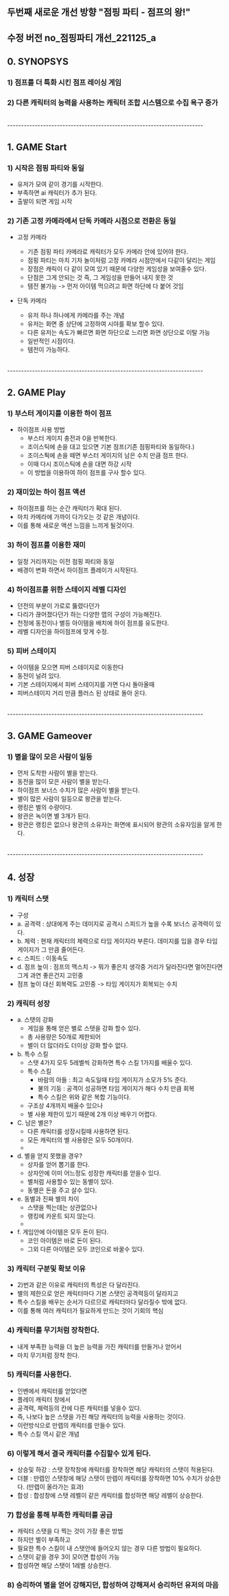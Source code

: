 ## 두번째 새로운 개선 방향 "점핑 파티 - 점프의 왕!"
## 수정 버전 no_점핑파티 개선_221125_a
## 0. SYNOPSYS
### 1) 점프를 더 특화 시킨 점프 레이싱 게임
### 2) 다른 캐릭터의 능력을 사용하는 캐릭터 조합 시스템으로 수집 욕구 증가

<br>
-----------------------------------------------------------------------
<br>

## 1. GAME Start
### 1) 시작은 점핑 파티와 동일 
- 유저가 모여 같이 경기를 시작한다. 
- 부족하면 ai 캐릭터가 추가 된다. 
- 출발이 되면 게임 시작

### 2) 기존 고정 카메라에서 단독 카메라 시점으로 전환은 동일
- 고정 카메라 
  - 기존 점핑 파티 카메라로 캐릭터가 모두 카메라 안에 있어야 한다. 
  - 점핑 파티는 마치 기차 놀이처럼 고정 카메라 시점안에서 다같이 달리는 게임
  - 장점은 캐릭이 다 같이 모여 있기 때문에 다양한 게임성을 보여줄수 있다. 
  - 단점은 그게 안되는 것 즉, 그 게임성을 만들어 내지 못한 것
  - 템전 불가능 -> 먼저 아이템 먹으려고 화면 하단에 다 붙어 것임
  
- 단독 카메라 
  - 유저 하나 하나에게 카메라를 주는 개념
  - 유저는 화면 중 상단에 고정하여 시야를 확보 할수 있다. 
  - 다른 유저는 속도가 빠르면 화면 하단으로 느리면 화면 상단으로 이탈 가능
  - 일반적인 시점이다. 
  - 템전이 가능하다.

<br>
-----------------------------------------------------------------------
<br>

## 2. GAME Play
### 1) 부스터 게이지를 이용한 하이 점프
- 하이점프 사용 방법
    - 부스터 게이지 충전과 0을 반복한다.
    - 조이스틱에 손을 대고 있으면 기본 점프(기존 점핑파티와 동일하다.)
    - 조이스틕에 손을 떼면 부스터 게이지의 남은 수치 만큼 점프 한다. 
    - 이때 다시 조이스틱에 손을 대면 하강 시작
    - 이 방법을 이용하여 하이 점프를 구사 할수 있다. 

### 2) 재미있는 하이 점프 액션
- 하이점프를 하는 순간 캐릭터가 확대 된다. 
- 마치 카메라에 가까이 다가오는 것 같은 개념이다. 
- 이를 통해 새로운 액션 느낌을 느끼게 될것이다. 

### 3) 하이 점프를 이용한 재미
- 일정 거리까지는 이전 점핑 파티와 동일 
- 배경이 변화 하면서 하이점프 플레이가 시작된다.

### 4) 하이점프를 위한 스테이지 레벨 디자인
- 던전의 부분이 가로로 뚫렸다던가
- 다리가 끊어졌다던가 하는 다양한 맵의 구성이 가능해진다.
- 천정에 동전이나 별등 아이템을 배치에 하이 점프를 유도한다. 
- 레벨 디자인을 하이점프에 맞게 수정. 

### 5) 피버 스테이지
- 아이템을 모으면 피버 스테이지로 이동한다 
- 동전이 널려 있다. 
- 기본 스테이지에서 피버 스테이지를 가면 다시 돌아올때 
- 피버스테이지 거리 만큼 플러스 된 상태로 돌아 온다. 
 
<br>
-----------------------------------------------------------------------
<br>

## 3. GAME Gameover
### 1) 별을 많이 모은 사람이 일등
- 먼저 도착한 사람이 별을 받는다. 
- 동전을 많이 모은 사람이 별을 받는다. 
- 하이점프 보너스 수치가 많은 사람이 별을 받는다.
- 별이 많은 사람이 일등으로 왕관을 받는다. 
- 랭킹은 별의 수량이다. 
- 왕관은 녹이면 별 3개가 된다. 
- 왕관은 랭킹은 없으나 왕관의 소유자는 화면에 표시되어 왕관의 소유자임을 알게 한다.

<br>
-----------------------------------------------------------------------
<br>

## 4. 성장
### 1) 캐릭터 스탯
- 구성
 - a. 공격력 : 상대에게 주는 데미지로 공격시 스피드가 높을 수록 보너스 공격력이 있다.
 - b. 체력 : 현재 캐릭터의 체력으로 타임 게이지라 부른다. 데미지를 입을 경우 타임 게이지가 그 만큼 줄어든다. 
 - c. 스피드 : 이동속도
 - d. 점프 높이 : 점프의 맥스치 -> 뭐가 좋은지 생각중 거리가 달라진다면 멀어진다면 그게 과연 좋은건지 고민중
 - 점프 높이 대신 회복력도 고민중 -> 타임 게이지가 회복되는 수치

### 2) 캐릭터 성장
- a. 스탯의 강화
    - 게임을 통해 얻은 별로 스탯을 강화 할수 있다. 
    - 총 사용량은 50개로 제한되어 
    - 별이 더 많더라도 더이상 강화 할수 없다. 
- b. 특수 스킬
    - 스탯 4가지 모두 5레벨씩 강화하면 특수 스킬 1가지를 배울수 있다. 
    - 특수 스킬
      - 바람의 아들 : 최고 속도일때 타임 게이지가 소모가 5% 준다.
      - 불의 기둥 : 공격이 성공하면 타임 게이지가 해다 수치 만큼 회복
      - 특수 스킬은 위와 같은 복합 기능이다. 
    - 구조상 4개까지 배울수 있으나
    - 별 사용 제한이 있기 때문에 2개 이상 배우기 어렵다.  
- C. 남은 별은?
    - 다른 캐릭터를 성장시킬때 사용하면 된다. 
    - 모든 캐릭터의 별 사용량은 모두 50개이다.    
    - 
- d. 별을 얻지 못했을 경우?
    - 상자를 얻어 뽑기를 한다.  
    - 상자안에 이미 어느정도 성장한 캐릭터를 얻을수 있다. 
    - 별처럼 사용할수 있는 동별이 있다. 
    - 동별은 돈을 주고 살수 있다.  
- e. 동별과 진짜 별의 차이 
    - 스탯을 찍는데는 상관없으나 
    - 랭킹에 카운트 되지 않는다.  
    - 
- f. 게임안에 아이템은 모두 돈이 된다. 
    - 코인 아이템은 바로 돈이 된다. 
    - 그외 다른 아이템은 모두 코인으로 바꿀수 있다. 

### 3) 캐릭터 구분및 확보 이유
- 2)번과 같은 이유로 캐릭터의 특성은 다 달라진다. 
- 별의 제한으로 얻은 캐릭터마다 기본 스탯인 공격력등이 달라지고 
- 특수 스킬을 배우는 순서가 다르므로 캐릭터마다 달라질수 밖에 없다. 
- 이를 통해 여러 캐릭터가 필요하게 만드는 것이 기회의 핵심 

### 4) 캐릭터를 무기처럼 장착한다. 
- 내게 부족한 능력을 더 높은 능력을 가진 캐릭터를 만들거나 얻어서 
- 마치 무기처럼 장착 한다.

### 5) 캐릭터를 사용한다. 
- 인벤에서 캐릭터를 얻었다면 
- 플레이 캐릭터 창에서 
- 공격력, 체력등의 칸에 다른 캐릭터를 넣을수 있다. 
- 즉, 나보다 높은 스탯을 가진 해당 캐릭터의 능력을 사용하는 것이다. 
- 이런방식으로 만렙의 캐릭터를 만들수 있다. 
- 특수 스킬 역시 같은 개념

### 6) 이렇게 해서 결국 캐릭터를 수집할수 있게 된다. 
- 상승및 하강 : 스탯 장착창에 캐릭터를 장착하면 해당 캐릭터의 스탯이 적용된다.
- 더블 : 만렙인 스탯창에 해당 스탯이 만렙이 캐릭터를 장착하면 10% 수치가 상승한다. (만렙이 올라가는 효과) 
- 합성 : 합성창에 스탯 레벨이 같은 캐릭터를 합성하면 해당 레벨이 상승한다.

### 7) 합성을 통해 부족한 캐릭터를 공급
- 캐릭터 스탯을 다 찍는 것이 가장 좋은 방법
- 하지만 별이 부족하고 
- 필요한 특수 스킬이 내 스탯안에 들어오지 않는 경우 다른 방법이 필요하다. 
- 스탯이 같을 경우 3이 모이면 합성이 가능
- 합성하면 해당 스탯이 1레벨 상승한다. 

### 8) 승리하여 별을 얻어 강해지던, 합성하여 강해져서 승리하던 유저의 마음

